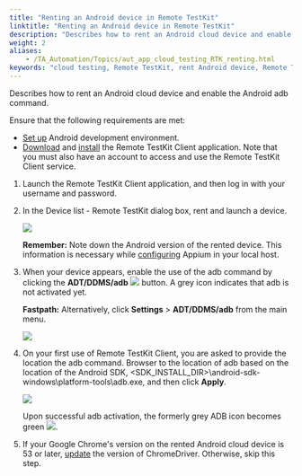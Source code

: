 ```yaml
--- 
title: "Renting an Android device in Remote TestKit"
linktitle: "Renting an Android device in Remote TestKit"
description: "Describes how to rent an Android cloud device and enable the Android adb command."
weight: 2
aliases: 
    - /TA_Automation/Topics/aut_app_cloud_testing_RTK_renting.html
keywords: "cloud testing, Remote TestKit, rent Android device, Remote TestKit, rent Android device"
---
```


Describes how to rent an Android cloud device and enable the Android adb command.

Ensure that the following requirements are met:

-   [Set up](/TA_Automation/Topics/aut_app_cloud_testing_Android_configuration.html) Android development environment.
-   [Download](https://appkitbox.com/en/testkit/download) and [install](https://appkitbox.com/en/testkit/support/signin/signin14) the Remote TestKit Client application. Note that you must also have an account to access and use the Remote TestKit Client service.

1.  Launch the Remote TestKit Client application, and then log in with your username and password.

2.  In the Device list - Remote TestKit dialog box, rent and launch a device.

    ![](/images/TA_Automation/Images/Device_list_RTK_dialog.png)

    **Remember:** Note down the Android version of the rented device. This information is necessary while [configuring](/TA_Automation/Topics/aut_app_cloud_testing_Appium_RTK.html) Appium in your local host.

3.  When your device appears, enable the use of the adb command by clicking the **ADT/DDMS/adb** ![](/images/TA_Automation/Images/RTK_adb_btn.png) button. A grey icon indicates that adb is not activated yet.

    **Fastpath:** Alternatively, click **Settings** \> **ADT/DDMS/adb** from the main menu.

    ![](/images/TA_Automation/Images/RTK_device.png)

4.  On your first use of Remote TestKit Client, you are asked to provide the location the adb command. Browser to the location of adb based on the location of the Android SDK, <SDK\_INSTALL\_DIR\>\\android-sdk-windows\\platform-tools\\adb.exe, and then click **Apply**.

    ![](/images/TA_Automation/Images/RTK_select_adb.png)

    Upon successful adb activation, the formerly grey ADB icon becomes green ![](/images/TA_Automation/Images/RTK_adb_activated.png).

5.  If your Google Chrome's version on the rented Android cloud device is 53 or later, [update](/TA_Automation/Topics/aut_ChromeDriver.html) the version of ChromeDriver. Otherwise, skip this step.





